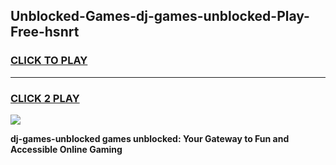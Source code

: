 
## Unblocked-Games-dj-games-unblocked-Play-Free-hsnrt
<h3>
<a href="https://premium76.site?title=dj-games-unblocked&ref=21A">CLICK TO PLAY</a></h3>
<hr>

<h3>
<a href="https://premium76.site?title=dj-games-unblocked&ref=21A">CLICK 2 PLAY</a>
  
</h3>

<a href="https://premium76.site?title=dj-games-unblocked&ref=21A"><img src="https://clearcache.store/games.png"></a>


**dj-games-unblocked games unblocked: Your Gateway to Fun and Accessible Online Gaming**
